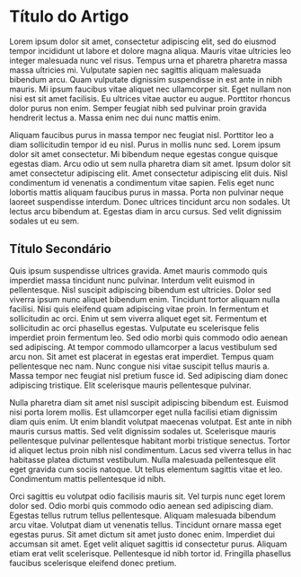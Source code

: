 # Título do Artigo

Lorem ipsum dolor sit amet, consectetur adipiscing elit, sed do eiusmod tempor incididunt ut labore et dolore magna aliqua. Mauris vitae ultricies leo integer malesuada nunc vel risus. Tempus urna et pharetra pharetra massa massa ultricies mi. Vulputate sapien nec sagittis aliquam malesuada bibendum arcu. Quam vulputate dignissim suspendisse in est ante in nibh mauris. Mi ipsum faucibus vitae aliquet nec ullamcorper sit. Eget nullam non nisi est sit amet facilisis. Eu ultrices vitae auctor eu augue. Porttitor rhoncus dolor purus non enim. Semper feugiat nibh sed pulvinar proin gravida hendrerit lectus a. Massa enim nec dui nunc mattis enim.

Aliquam faucibus purus in massa tempor nec feugiat nisl. Porttitor leo a diam sollicitudin tempor id eu nisl. Purus in mollis nunc sed. Lorem ipsum dolor sit amet consectetur. Mi bibendum neque egestas congue quisque egestas diam. Arcu odio ut sem nulla pharetra diam sit amet. Ipsum dolor sit amet consectetur adipiscing elit. Amet consectetur adipiscing elit duis. Nisl condimentum id venenatis a condimentum vitae sapien. Felis eget nunc lobortis mattis aliquam faucibus purus in massa. Porta non pulvinar neque laoreet suspendisse interdum. Donec ultrices tincidunt arcu non sodales. Ut lectus arcu bibendum at. Egestas diam in arcu cursus. Sed velit dignissim sodales ut eu sem.

## Título Secondário

Quis ipsum suspendisse ultrices gravida. Amet mauris commodo quis imperdiet massa tincidunt nunc pulvinar. Interdum velit euismod in pellentesque. Nisl suscipit adipiscing bibendum est ultricies. Dolor sed viverra ipsum nunc aliquet bibendum enim. Tincidunt tortor aliquam nulla facilisi. Nisi quis eleifend quam adipiscing vitae proin. In fermentum et sollicitudin ac orci. Enim ut sem viverra aliquet eget sit. Fermentum et sollicitudin ac orci phasellus egestas. Vulputate eu scelerisque felis imperdiet proin fermentum leo. Sed odio morbi quis commodo odio aenean sed adipiscing. At tempor commodo ullamcorper a lacus vestibulum sed arcu non. Sit amet est placerat in egestas erat imperdiet. Tempus quam pellentesque nec nam. Nunc congue nisi vitae suscipit tellus mauris a. Massa tempor nec feugiat nisl pretium fusce id. Sed adipiscing diam donec adipiscing tristique. Elit scelerisque mauris pellentesque pulvinar.

Nulla pharetra diam sit amet nisl suscipit adipiscing bibendum est. Euismod nisi porta lorem mollis. Est ullamcorper eget nulla facilisi etiam dignissim diam quis enim. Ut enim blandit volutpat maecenas volutpat. Est ante in nibh mauris cursus mattis. Sed velit dignissim sodales ut. Scelerisque mauris pellentesque pulvinar pellentesque habitant morbi tristique senectus. Tortor id aliquet lectus proin nibh nisl condimentum. Lacus sed viverra tellus in hac habitasse platea dictumst vestibulum. Nulla malesuada pellentesque elit eget gravida cum sociis natoque. Ut tellus elementum sagittis vitae et leo. Condimentum mattis pellentesque id nibh.

Orci sagittis eu volutpat odio facilisis mauris sit. Vel turpis nunc eget lorem dolor sed. Odio morbi quis commodo odio aenean sed adipiscing diam. Egestas tellus rutrum tellus pellentesque. Aliquam malesuada bibendum arcu vitae. Volutpat diam ut venenatis tellus. Tincidunt ornare massa eget egestas purus. Sit amet dictum sit amet justo donec enim. Imperdiet dui accumsan sit amet. Eget velit aliquet sagittis id consectetur purus. Aliquam etiam erat velit scelerisque. Pellentesque id nibh tortor id. Fringilla phasellus faucibus scelerisque eleifend donec pretium.

